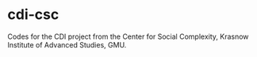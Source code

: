 cdi-csc
=======

Codes for the CDI project from the Center for Social Complexity, Krasnow Institute of Advanced Studies, GMU.
